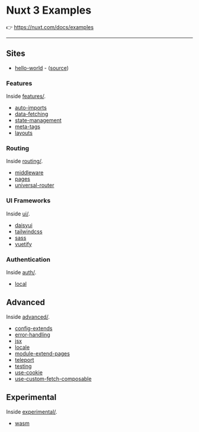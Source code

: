 # Nuxt 3 Examples

👉 https://nuxt.com/docs/examples

---

## Sites

- [hello-world](https://hello-world.example.nuxt.space/) - ([source](./hello-world/))

### Features

Inside [features/](./features).

- [auto-imports](https://auto-imports.example.nuxt.space/)
- [data-fetching](https://data-fetching.example.nuxt.space/)
- [state-management](https://state-management.example.nuxt.space/)
- [meta-tags](https://meta-tags.example.nuxt.space/)
- [layouts](https://layouts.example.nuxt.space/)

### Routing

Inside [routing/](./routing).

- [middleware](https://middleware.example.nuxt.space/)
- [pages](https://pages.example.nuxt.space/)
- [universal-router](https://universal-router.example.nuxt.space/)

### UI Frameworks

Inside [ui/](./ui).

- [daisyui](https://daisyui.example.nuxt.space/)
- [tailwindcss](https://tailwindcss.example.nuxt.space/)
- [sass](https://sass.example.nuxt.space/)
- [vuetify](https://vuetify.example.nuxt.space/)

### Authentication

Inside [auth/](./auth).

- [local](https://local-auth.example.nuxt.space/)

## Advanced

Inside [advanced/](./advanced).

- [config-extends](https://config-extends.example.nuxt.space/)
- [error-handling](https://error-handling.example.nuxt.space/)
- [jsx](https://jsx.example.nuxt.space/)
- [locale](https://locale.example.nuxt.space/)
- [module-extend-pages](https://module-extend-pages.example.nuxt.space/)
- [teleport](https://teleport.example.nuxt.space/)
- [testing](https://testing.example.nuxt.space/)
- [use-cookie](https://use-cookie.example.nuxt.space/)
- [use-custom-fetch-composable](https://use-custom-fetch-composable.example.nuxt.space/)

## Experimental

Inside [experimental/](./experimental).

- [wasm](https://wasm.example.nuxt.space/)
